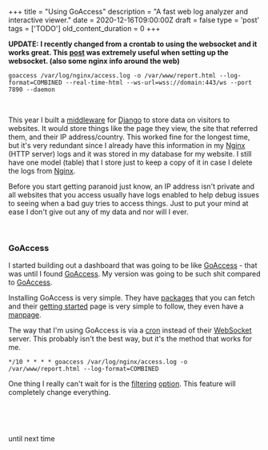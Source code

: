 
+++
title = "Using GoAccess"
description = "A fast web log analyzer and interactive viewer."
date = 2020-12-16T09:00:00Z
draft = false
type = 'post'
tags = ['TODO']
old_content_duration = 0
+++

<p><strong>UPDATE: I recently changed from a crontab to using the websocket and it works great. This <a href="https://ansonvandoren.com/posts/goaccess-nginx-auth/" target="_blank" rel="noopener">post</a> was extremely useful when setting up the websocket. (also some nginx info around the web)<br /></strong></p>
<pre class="language-markup"><code>goaccess /var/log/nginx/access.log -o /var/www/report.html --log-format=COMBINED --real-time-html --ws-url=wss://domain:443/ws --port 7890 --daemon</code></pre>
<p>&nbsp;</p>
<p>This year I built a <a href="https://trdwll.com/experiments/django-analytics/" target="_blank" rel="noopener">middleware</a> for <a href="https://djangoproject.com" target="_blank" rel="noopener">Django</a> to store data on visitors to websites. It would store things like the page they view, the site that referred them, and their IP address/country. This worked fine for the longest time, but it's very redundant since I already have this information in my <a href="https://nginx.org/" target="_blank" rel="noopener">Nginx</a> (HTTP server) logs and it was stored in my database for my website. I still have one model (table) that I store just to keep a copy of it in case I delete the logs from <a href="https://nginx.org/" target="_blank" rel="noopener">Nginx</a>.</p>
<p>Before you start getting paranoid just know, an IP address isn't private and all websites that you access usually have logs enabled to help debug issues to seeing when a bad guy tries to access things. Just to put your mind at ease I don't give out any of my data and nor will I ever.</p>
<p>&nbsp;</p>
<h3>GoAccess</h3>
<p>I started building out a dashboard that was going to be like <a href="https://goaccess.io/" target="_blank" rel="noopener">GoAccess</a> - that was until I found <a href="https://goaccess.io/" target="_blank" rel="noopener">GoAccess</a>. My version was going to be such shit compared to <a href="https://goaccess.io/" target="_blank" rel="noopener">GoAccess</a>.</p>
<p>Installing GoAccess is very simple. They have <a href="https://goaccess.io/download" target="_blank" rel="noopener">packages</a> that you can fetch and their <a href="https://goaccess.io/get-started" target="_blank" rel="noopener">getting started</a> page is very simple to follow, they even have a <a href="https://goaccess.io/man" target="_blank" rel="noopener">manpage</a>.</p>
<p>The way that I'm using GoAccess is via a <a href="https://crontab.guru/" target="_blank" rel="noopener">cron</a> instead of their <a href="https://en.wikipedia.org/wiki/WebSocket" target="_blank" rel="noopener">WebSocket</a> server. This probably isn't the best way, but it's the method that works for me.</p>
<pre class="language-markup"><code>*/10 * * * * goaccess /var/log/nginx/access.log -o /var/www/report.html --log-format=COMBINED</code></pre>
<p>One thing I really can't wait for is the <a href="https://github.com/allinurl/goaccess/issues/117" target="_blank" rel="noopener">filtering</a> <a href="https://github.com/allinurl/goaccess/issues/1167" target="_blank" rel="noopener">option</a>. This feature will completely change everything.</p>
<p>&nbsp;</p>
<p>&nbsp;</p>
<p>until next time</p>
    
